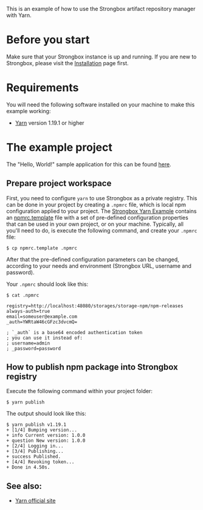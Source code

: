This is an example of how to use the Strongbox artifact repository manager with Yarn.

# Before you start

Make sure that your Strongbox instance is up and running. If you are new to Strongbox, please visit the [Installation](https://strongbox.github.io/user-guide/getting-started.html) page first.

# Requirements

You will need the following software installed on your machine to make this example working:

* [Yarn](https://yarnpkg.com/en/) version 1.19.1 or higher

# The example project

The "Hello, World!" sample application for this can be found [here](https://github.com/strongbox/strongbox-examples/tree/master/hello-strongbox-yarn).

## Prepare project workspace

First, you need to configure `yarn` to use Strongbox as a private registry. This can be done in your project by creating a `.npmrc` file, which is local npm configuration applied to your project. The [Strongbox Yarn Example] contains an [npmrc.template] file with a set of pre-defined configuration properties that can be used in your own project, or on your machine. Typically, all you'll need to do, is execute the following command, and create your `.npmrc` file:

    $ cp npmrc.template .npmrc

After that the pre-defined configuration parameters can be changed, according to your needs and environment (Strongbox URL, username and password).

Your `.npmrc` should look like this:

    $ cat .npmrc

    registry=http://localhost:48080/storages/storage-npm/npm-releases
    always-auth=true
    email=someuser@example.com
    _auth=YWRtaW46cGFzc3dvcmQ=

    ; `_auth` is a base64 encoded authentication token
    ; you can use it instead of:
    ; username=admin
    ; _password=password


## How to publish npm package into Strongbox registry

Execute the following command within your project folder:

    $ yarn publish

The output should look like this:

    $ yarn publish v1.19.1
    + [1/4] Bumping version...
    + info Current version: 1.0.0
    + question New version: 1.0.0
    + [2/4] Logging in...
    + [3/4] Publishing...
    + success Published.
    + [4/4] Revoking token...
    + Done in 4.50s.



## See also:

* [Yarn official site](https://yarnpkg.com/en/)


[Strongbox Yarn Example]: https://github.com/strongbox/strongbox-examples/tree/master/hello-strongbox-yarn
[npmrc.template]: https://github.com/strongbox/strongbox-examples/blob/master/hello-strongbox-npm/npmrc.template
